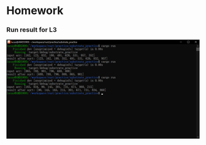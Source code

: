 # Homework

### Run result for L3

![run results](https://raw.githubusercontent.com/vfptr/substrate_practice/main/resource/Screenshot%202023-03-17%20010510.png)